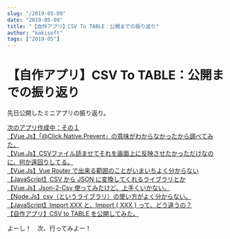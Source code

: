 ```yaml
---
slug: "/2019-05-09"
date: "2019-05-09"
title: "【自作アプリ】CSV To TABLE：公開までの振り返り"
author: "kakisoft"
tags: ["2019-05"]
---
```

# 【自作アプリ】CSV To TABLE：公開までの振り返り

先日公開したミニアプリの振り返り。  


[次のアプリ作成中：その１](https://kaki-note.netlify.com/blog/2019-04-30-9/)  
[【Vue.Js】「@Click.Native.Prevent」の意味がわからなかったから調べてみた。](https://kaki-note.netlify.com/blog/2019-04-30-10/)  
[【Vue.Js】CSVファイル読ませてそれを画面上に反映させたかっただけなのに、何か遠回りしてる。](https://kaki-note.netlify.com/blog/2019-05-01/)  
[【Vue.Js】Vue Router で出来る範囲のことがいまいちよく分からない](https://kaki-note.netlify.com/blog/2019-05-02/)  
[【JavaScript】CSV から JSON に変換してくれるライブラリとか](https://kaki-note.netlify.com/blog/2019-05-04/)  
[【Vue.Js】Json-2-Csv 使ってみたけど、上手くいかない。](https://kaki-note.netlify.com/blog/2019-05-05/)  
[【Node.Js】csv（というライブラリ）の使い方がよく分からない。](https://kaki-note.netlify.com/blog/2019-05-06/)  
[【JavaScript】Import XXX と、Import { XXX } って、どう違うの？](https://kaki-note.netlify.com/blog/2019-05-07/)  
[【自作アプリ】CSV to TABLE を公開してみた。](https://kaki-note.netlify.com/blog/2019-05-08/)  



よーし！　次、行ってみよー！
